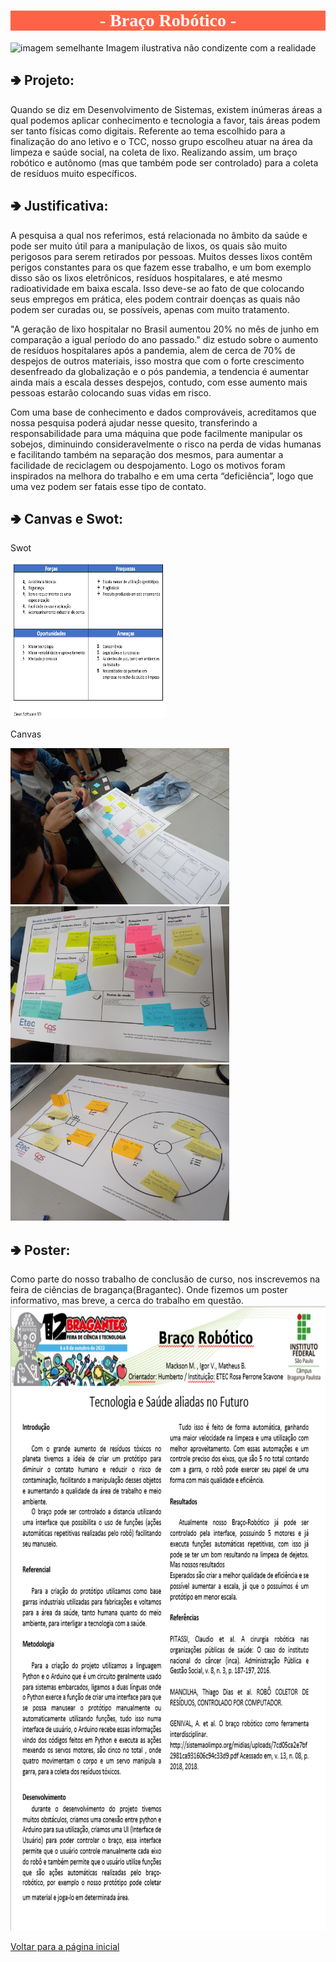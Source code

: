 <meta charset="UTF-8">
<h1 style="font-family:verdana; text-align:center; background-color:tomato; color:white">- Braço Robótico -</h1>



![imagem semelhante](https://images.tcdn.com.br/img/img_prod/751846/kit_braco_robotico_em_acrilico_2641_1_20201202141158.jpg)
Imagem ilustrativa não condizente com a realidade


<h2>&#129154 Projeto:</h2>

Quando se diz em Desenvolvimento de Sistemas, existem inúmeras áreas a qual podemos aplicar conhecimento e tecnologia a favor, tais áreas podem ser tanto físicas como digitais. Referente ao tema escolhido para a finalização do ano letivo e o TCC, nosso grupo escolheu atuar na área da limpeza e saúde social, na coleta de lixo. Realizando assim, um braço robótico e autônomo (mas que também pode ser controlado) para a coleta de resíduos muito específicos.


<h2>&#129154 Justificativa:</h2>


A pesquisa a qual nos referimos, está relacionada no âmbito da saúde e pode ser muito útil para a manipulação de lixos, os quais são muito perigosos para serem retirados por pessoas. Muitos desses lixos contêm perigos constantes para os que fazem esse trabalho, e um bom exemplo disso são os lixos eletrônicos, resíduos hospitalares, e até mesmo radioatividade em baixa escala. Isso deve-se ao fato de que colocando seus empregos em prática, eles podem contrair doenças as quais não podem ser curadas ou, se possíveis, apenas com muito tratamento.

"A geração de lixo hospitalar no Brasil aumentou 20% no mês de junho em comparação a igual período do ano passado." diz estudo sobre o aumento de resíduos hospitalares após a pandemia, alem de cerca de 70% de despejos de outros materiais, isso mostra que com o forte crescimento desenfreado da globalização e o pós pandemia, a tendencia é aumentar ainda mais a escala desses despejos, contudo, com esse aumento mais pessoas estarão colocando suas vidas em risco.

Com uma base de conhecimento e dados comprováveis, acreditamos que nossa pesquisa poderá ajudar nesse quesito, transferindo a responsabilidade para uma máquina que pode facilmente manipular os sobejos, diminuindo consideravelmente o risco na perda de vidas humanas e facilitando também na separação dos mesmos, para aumentar a facilidade de reciclagem ou despojamento. Logo os motivos foram inspirados na melhora do trabalho e em uma certa “deficiência”, logo que uma vez podem ser fatais esse tipo de contato.

<h2>&#129154 Canvas e Swot:</h2>

Swot

<img src="./imagens/swot.png" alt="swot" width="250" height="250">

Canvas

<img src="./imagens/canvas1.png" alt="canvas1" width="350" height="250">
<img src="./imagens/canvas2.png" alt="canvas2" width="350" height="250">
<img src="./imagens/canvas3.png" alt="canvas3" width="350" height="250">

<h2>&#129154 Poster:</h2>

Como parte do nosso trabalho de conclusão de curso, nos inscrevemos na feira de ciências de bragança(Bragantec). 
Onde fizemos um poster informativo, mas breve, a cerca do trabalho em questão.
<img src="./imagens/poster.png" alt="poster" width="750" height="1000">


[Voltar para a página inicial](/readme.md)
